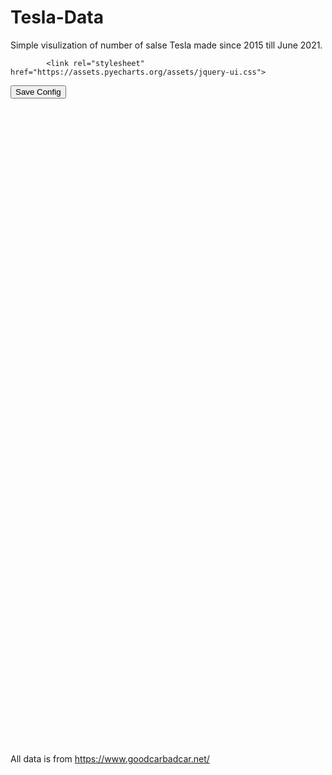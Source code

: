# Tesla-Data
 
 Simple visulization of number of salse Tesla made since 2015 till June 2021.
 

<!DOCTYPE html>
<html>
<head>
    <meta charset="UTF-8">
    <title>Awesome-pyecharts</title>
            <script type="text/javascript" src="https://assets.pyecharts.org/assets/echarts.min.js"></script>
        <script type="text/javascript" src="https://assets.pyecharts.org/assets/jquery.min.js"></script>
        <script type="text/javascript" src="https://assets.pyecharts.org/assets/jquery-ui.min.js"></script>
        <script type="text/javascript" src="https://assets.pyecharts.org/assets/ResizeSensor.js"></script>

            <link rel="stylesheet"  href="https://assets.pyecharts.org/assets/jquery-ui.css">

</head>
<body>
    <style>.box {  }; </style>
        <button onclick="downloadCfg()">Save Config</button>
    <div class="box">
                <div id="a4a32a9dcf33494ebe4a451c4b260c0d" class="chart-container" style="width:900px; height:500px;"></div>
    <script>
        var chart_a4a32a9dcf33494ebe4a451c4b260c0d = echarts.init(
            document.getElementById('a4a32a9dcf33494ebe4a451c4b260c0d'), 'white', {renderer: 'canvas'});
        var option_a4a32a9dcf33494ebe4a451c4b260c0d = {
    "animation": true,
    "animationThreshold": 2000,
    "animationDuration": 1000,
    "animationEasing": "cubicOut",
    "animationDelay": 0,
    "animationDurationUpdate": 300,
    "animationEasingUpdate": "cubicOut",
    "animationDelayUpdate": 0,
    "color": [
        "#c23531",
        "#2f4554",
        "#61a0a8",
        "#d48265",
        "#749f83",
        "#ca8622",
        "#bda29a",
        "#6e7074",
        "#546570",
        "#c4ccd3",
        "#f05b72",
        "#ef5b9c",
        "#f47920",
        "#905a3d",
        "#fab27b",
        "#2a5caa",
        "#444693",
        "#726930",
        "#b2d235",
        "#6d8346",
        "#ac6767",
        "#1d953f",
        "#6950a1",
        "#918597"
    ],
    "series": [
        {
            "type": "bar",
            "name": "Model S",
            "legendHoverLink": true,
            "data": [
                0.0,
                2000.0,
                1200.0,
                1700.0,
                1700.0,
                1700.0,
                1700.0,
                1700.0,
                1700.0,
                1700.0,
                1700.0,
                1845.0,
                2000.0,
                2000.0,
                2000.0,
                2000.0,
                2000.0,
                2000.0,
                2000.0,
                2000.0,
                2000.0,
                2000.0,
                2000.0,
                2000.0,
                1600.0,
                1800.0,
                1800.0,
                2400.0,
                2400.0,
                2400.0,
                2400.0,
                2400.0,
                2400.0,
                2400.0,
                2400.0,
                2400.0,
                2800.0,
                2800.0,
                2800.0,
                1250.0,
                2800.0,
                2800.0,
                1100.0,
                2500.0,
                3750.0,
                1350.0,
                2750.0,
                3250.0,
                875.0,
                800.0,
                2275.0,
                825.0,
                1025.0,
                1750.0,
                975.0,
                1050.0,
                1100.0,
                1235.0,
                1280.0,
                1235.0,
                1900.0,
                1700.0,
                1000.0,
                576.0,
                1280.0,
                1344.0,
                2630.0,
                2338.0,
                2532.0,
                1687.0,
                1386.0,
                1928.0,
                1330.0,
                1330.0,
                1496.0,
                338.0,
                325.0,
                338.0,
                0.0,
                0.0,
                0.0,
                0.0,
                0.0,
                0.0
            ],
            "showBackground": false,
            "stack": "stack1",
            "barMinHeight": 0,
            "barCategoryGap": "50%",
            "barGap": "30%",
            "large": false,
            "largeThreshold": 400,
            "seriesLayoutBy": "column",
            "datasetIndex": 0,
            "clip": true,
            "zlevel": 0,
            "z": 2,
            "label": {
                "show": false,
                "position": "top",
                "margin": 8
            },
            "rippleEffect": {
                "show": true,
                "brushType": "stroke",
                "scale": 2.5,
                "period": 4
            }
        },
        {
            "type": "bar",
            "name": "Model X",
            "legendHoverLink": true,
            "data": [
                0.0,
                0.0,
                0.0,
                0.0,
                0.0,
                0.0,
                0.0,
                0.0,
                0.0,
                30.0,
                12.0,
                55.0,
                75.0,
                150.0,
                250.0,
                250.0,
                250.0,
                250.0,
                250.0,
                250.0,
                250.0,
                250.0,
                250.0,
                250.0,
                1200.0,
                1200.0,
                1200.0,
                2000.0,
                2000.0,
                2000.0,
                2000.0,
                2000.0,
                2000.0,
                2000.0,
                2000.0,
                2000.0,
                2200.0,
                2200.0,
                2200.0,
                1025.0,
                2200.0,
                2200.0,
                1325.0,
                1400.0,
                3975.0,
                1225.0,
                3200.0,
                4100.0,
                950.0,
                1100.0,
                2175.0,
                1050.0,
                1375.0,
                2725.0,
                1225.0,
                1825.0,
                1675.0,
                1811.0,
                1878.0,
                1811.0,
                1450.0,
                1250.0,
                1000.0,
                648.0,
                1440.0,
                1512.0,
                2735.0,
                2431.0,
                2634.0,
                3711.0,
                3048.0,
                4241.0,
                1634.0,
                1634.0,
                1838.0,
                371.0,
                357.0,
                371.0,
                0.0,
                0.0,
                0.0,
                0.0,
                0.0,
                0.0
            ],
            "showBackground": false,
            "stack": "stack1",
            "barMinHeight": 0,
            "barCategoryGap": "50%",
            "barGap": "30%",
            "large": false,
            "largeThreshold": 400,
            "seriesLayoutBy": "column",
            "datasetIndex": 0,
            "clip": true,
            "zlevel": 0,
            "z": 2,
            "label": {
                "show": false,
                "position": "top",
                "margin": 8
            },
            "rippleEffect": {
                "show": true,
                "brushType": "stroke",
                "scale": 2.5,
                "period": 4
            }
        },
        {
            "type": "bar",
            "name": "Model 3",
            "legendHoverLink": true,
            "data": [
                0.0,
                0.0,
                0.0,
                0.0,
                0.0,
                0.0,
                0.0,
                0.0,
                0.0,
                0.0,
                0.0,
                0.0,
                0.0,
                0.0,
                0.0,
                0.0,
                0.0,
                0.0,
                0.0,
                0.0,
                0.0,
                0.0,
                0.0,
                0.0,
                0.0,
                0.0,
                0.0,
                0.0,
                0.0,
                0.0,
                0.0,
                0.0,
                117.0,
                145.0,
                345.0,
                1060.0,
                1875.0,
                2485.0,
                3820.0,
                3875.0,
                6250.0,
                6062.0,
                14250.0,
                17800.0,
                22250.0,
                17750.0,
                18650.0,
                25250.0,
                6500.0,
                5750.0,
                10175.0,
                10050.0,
                13950.0,
                20550.0,
                13450.0,
                13150.0,
                20250.0,
                15566.0,
                16143.0,
                15566.0,
                19000.0,
                17500.0,
                8000.0,
                5400.0,
                12000.0,
                12600.0,
                31208.0,
                27740.0,
                30052.0,
                14506.0,
                11916.0,
                16578.0,
                7395.0,
                7395.0,
                8320.0,
                9590.0,
                9221.0,
                9590.0,
                0.0,
                0.0,
                0.0,
                0.0,
                0.0,
                0.0
            ],
            "showBackground": false,
            "stack": "stack1",
            "barMinHeight": 0,
            "barCategoryGap": "50%",
            "barGap": "30%",
            "large": false,
            "largeThreshold": 400,
            "seriesLayoutBy": "column",
            "datasetIndex": 0,
            "clip": true,
            "zlevel": 0,
            "z": 2,
            "label": {
                "show": false,
                "position": "top",
                "margin": 8
            },
            "rippleEffect": {
                "show": true,
                "brushType": "stroke",
                "scale": 2.5,
                "period": 4
            }
        }
    ],
    "legend": [
        {
            "data": [
                "Model S",
                "Model X",
                "Model 3"
            ],
            "selected": {
                "Model S": true,
                "Model X": true,
                "Model 3": true
            },
            "show": true,
            "padding": 5,
            "itemGap": 10,
            "itemWidth": 25,
            "itemHeight": 14
        }
    ],
    "tooltip": {
        "show": true,
        "trigger": "item",
        "triggerOn": "mousemove|click",
        "axisPointer": {
            "type": "line"
        },
        "showContent": true,
        "alwaysShowContent": false,
        "showDelay": 0,
        "hideDelay": 100,
        "textStyle": {
            "fontSize": 14
        },
        "borderWidth": 0,
        "padding": 5
    },
    "xAxis": [
        {
            "show": true,
            "scale": false,
            "nameLocation": "end",
            "nameGap": 15,
            "gridIndex": 0,
            "inverse": false,
            "offset": 0,
            "splitNumber": 5,
            "minInterval": 0,
            "splitLine": {
                "show": false,
                "lineStyle": {
                    "show": true,
                    "width": 1,
                    "opacity": 1,
                    "curveness": 0,
                    "type": "solid"
                }
            },
            "data": [
                "Jan 2015",
                "Feb 2015",
                "Mar 2015",
                "Apr 2015",
                "May 2015",
                "Jun 2015",
                "Jul 2015",
                "Aug 2015",
                "Sep 2015",
                "Oct 2015",
                "Nov 2015",
                "Dec 2015",
                "Jan 2016",
                "Feb 2016",
                "Mar 2016",
                "Apr 2016",
                "May 2016",
                "Jun 2016",
                "Jul 2016",
                "Aug 2016",
                "Sep 2016",
                "Oct 2016",
                "Nov 2016",
                "Dec 2016",
                "Jan 2017",
                "Feb 2017",
                "Mar 2017",
                "Apr 2017",
                "May 2017",
                "Jun 2017",
                "Jul 2017",
                "Aug 2017",
                "Sep 2017",
                "Oct 2017",
                "Nov 2017",
                "Dec 2017",
                "Jan 2018",
                "Feb 2018",
                "Mar 2018",
                "Apr 2018",
                "May 2018",
                "Jun 2018",
                "Jul 2018",
                "Aug 2018",
                "Sep 2018",
                "Oct 2018",
                "Nov 2018",
                "Dec 2018",
                "Jan 2019",
                "Feb 2019",
                "Mar 2019",
                "Apr 2019",
                "May 2019",
                "Jun 2019",
                "Jul 2019",
                "Aug 2019",
                "Sep 2019",
                "Oct 2019",
                "Nov 2019",
                "Dec 2019",
                "Jan 2020",
                "Feb 2020",
                "Mar 2020",
                "Apr 2020",
                "May 2020",
                "Jun 2020",
                "Jul 2020",
                "Aug 2020",
                "Sep 2020",
                "Oct 2020",
                "Nov 2020",
                "Dec 2020",
                "Jan 2021",
                "Feb 2021",
                "Mar 2021",
                "Apr 2021",
                "May 2021",
                "Jun 2021",
                "Jul 2021",
                "Aug 2021",
                "Sep 2021",
                "Oct 2021",
                "Nov 2021",
                "Dec 2021"
            ]
        }
    ],
    "yAxis": [
        {
            "show": true,
            "scale": false,
            "nameLocation": "end",
            "nameGap": 15,
            "gridIndex": 0,
            "inverse": false,
            "offset": 0,
            "splitNumber": 5,
            "minInterval": 0,
            "splitLine": {
                "show": false,
                "lineStyle": {
                    "show": true,
                    "width": 1,
                    "opacity": 1,
                    "curveness": 0,
                    "type": "solid"
                }
            }
        }
    ],
    "title": [
        {
            "text": "Number of Sales per Month",
            "padding": 5,
            "itemGap": 10
        }
    ],
    "dataZoom": [
        {
            "show": true,
            "type": "slider",
            "realtime": true,
            "start": 20,
            "end": 80,
            "orient": "horizontal",
            "zoomLock": false,
            "filterMode": "filter"
        }
    ]
};
        chart_a4a32a9dcf33494ebe4a451c4b260c0d.setOption(option_a4a32a9dcf33494ebe4a451c4b260c0d);
    </script>
<br/>                <div id="5ff4fc03b54845b8923f4e7514b86a70" class="chart-container" style="width:900px; height:500px;"></div>
    <script>
        var chart_5ff4fc03b54845b8923f4e7514b86a70 = echarts.init(
            document.getElementById('5ff4fc03b54845b8923f4e7514b86a70'), 'white', {renderer: 'canvas'});
        var option_5ff4fc03b54845b8923f4e7514b86a70 = {
    "animation": true,
    "animationThreshold": 2000,
    "animationDuration": 1000,
    "animationEasing": "cubicOut",
    "animationDelay": 0,
    "animationDurationUpdate": 300,
    "animationEasingUpdate": "cubicOut",
    "animationDelayUpdate": 0,
    "color": [
        "#c23531",
        "#2f4554",
        "#61a0a8",
        "#d48265",
        "#749f83",
        "#ca8622",
        "#bda29a",
        "#6e7074",
        "#546570",
        "#c4ccd3",
        "#f05b72",
        "#ef5b9c",
        "#f47920",
        "#905a3d",
        "#fab27b",
        "#2a5caa",
        "#444693",
        "#726930",
        "#b2d235",
        "#6d8346",
        "#ac6767",
        "#1d953f",
        "#6950a1",
        "#918597"
    ],
    "series": [
        {
            "type": "pie",
            "clockwise": true,
            "data": [
                {
                    "name": "Model S",
                    "value": 139278.0
                },
                {
                    "name": "Model X",
                    "value": 103577.0
                },
                {
                    "name": "Model 3",
                    "value": 561095.0
                }
            ],
            "radius": [
                "30%",
                "75%"
            ],
            "center": [
                "50%",
                "50%"
            ],
            "roseType": "area",
            "label": {
                "show": true,
                "position": "top",
                "margin": 8
            }
        }
    ],
    "legend": [
        {
            "data": [
                "Model S",
                "Model X",
                "Model 3"
            ],
            "selected": {},
            "show": true,
            "padding": 5,
            "itemGap": 10,
            "itemWidth": 25,
            "itemHeight": 14
        }
    ],
    "tooltip": {
        "show": true,
        "trigger": "item",
        "triggerOn": "mousemove|click",
        "axisPointer": {
            "type": "line"
        },
        "showContent": true,
        "alwaysShowContent": false,
        "showDelay": 0,
        "hideDelay": 100,
        "textStyle": {
            "fontSize": 14
        },
        "borderWidth": 0,
        "padding": 5
    },
    "title": [
        {
            "text": "Number of Sales",
            "padding": 5,
            "itemGap": 10
        }
    ]
};
        chart_5ff4fc03b54845b8923f4e7514b86a70.setOption(option_5ff4fc03b54845b8923f4e7514b86a70);
    </script>
<br/>    </div>
    <script>
            $('#a4a32a9dcf33494ebe4a451c4b260c0d').resizable().draggable().css('border-style', 'dashed').css('border-width', '1px');$("#a4a32a9dcf33494ebe4a451c4b260c0d>div:nth-child(1)").width("100%").height("100%");
            new ResizeSensor(jQuery('#a4a32a9dcf33494ebe4a451c4b260c0d'), function() { chart_a4a32a9dcf33494ebe4a451c4b260c0d.resize()});
            $('#5ff4fc03b54845b8923f4e7514b86a70').resizable().draggable().css('border-style', 'dashed').css('border-width', '1px');$("#5ff4fc03b54845b8923f4e7514b86a70>div:nth-child(1)").width("100%").height("100%");
            new ResizeSensor(jQuery('#5ff4fc03b54845b8923f4e7514b86a70'), function() { chart_5ff4fc03b54845b8923f4e7514b86a70.resize()});
            var charts_id = ['a4a32a9dcf33494ebe4a451c4b260c0d','5ff4fc03b54845b8923f4e7514b86a70'];
function downloadCfg () {
    const fileName = 'chart_config.json'
    let downLink = document.createElement('a')
    downLink.download = fileName

    let result = []
    for(let i=0; i<charts_id.length; i++) {
        chart = $('#'+charts_id[i])
        result.push({
            cid: charts_id[i],
            width: chart.css("width"),
            height: chart.css("height"),
            top: chart.offset().top + "px",
            left: chart.offset().left + "px"
        })
    }

    let blob = new Blob([JSON.stringify(result)])
    downLink.href = URL.createObjectURL(blob)
    document.body.appendChild(downLink)
    downLink.click()
    document.body.removeChild(downLink)
}
    </script>
</body>
</html>

 
 
 All data is from https://www.goodcarbadcar.net/
